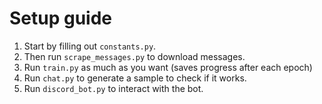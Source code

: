# Setup guide

1. Start by filling out `constants.py`.
1. Then run `scrape_messages.py` to download messages.
1. Run `train.py` as much as you want (saves progress after each epoch)
1. Run `chat.py` to generate a sample to check if it works.
1. Run `discord_bot.py` to interact with the bot.